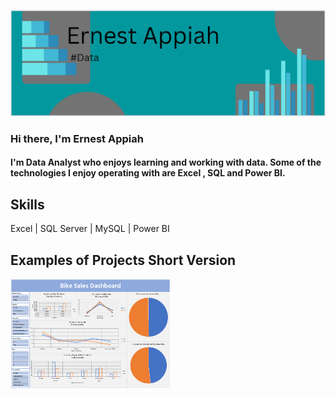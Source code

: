 ![Data](https://github.com/Ernest-Ap/Ernest-Ap/blob/main/EA.png)

### Hi there, I'm Ernest Appiah

#### I'm  Data Analyst who enjoys learning and working with data. Some of the technologies I enjoy operating with are Excel , SQL and Power BI. 

## Skills 
Excel | SQL Server | MySQL | Power BI 

## Examples of Projects Short Version
<img src="https://github.com/Ernest-Ap/Ernest-Ap/blob/main/BikesDashboard.png" width="256">
